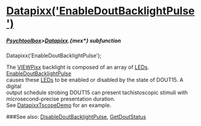 # [Datapixx('EnableDoutBacklightPulse')](Datapixx-EnableDoutBacklightPulse) 
##### [Psychtoolbox](Psychtoolbox)>[Datapixx](Datapixx).{mex*} subfunction

Datapixx('EnableDoutBacklightPulse');

The [VIEWPixx](VIEWPixx) backlight is composed of an array of [LEDs](LEDs). [EnableDoutBacklightPulse](EnableDoutBacklightPulse)  
causes these [LEDs](LEDs) to be enabled or disabled by the state of DOUT15. A digital  
output schedule strobing DOUT15 can present tachistoscopic stimuli with  
microsecond-precise presentation duration.  
See [DatapixxTscopeDemo](DatapixxTscopeDemo) for an example.  
  


###See also:
[DisableDoutBacklightPulse](Datapixx-DisableDoutBacklightPulse), [GetDoutStatus](Datapixx-GetDoutStatus)
